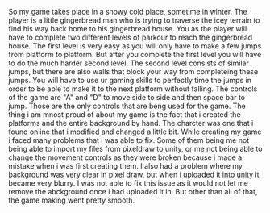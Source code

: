 So my game takes place in a snowy cold place, sometime in winter. The player is a little gingerbread man who is trying to traverse the icey terrain to find his way back home to his gingerbread house. You as the player will have to complete two different levels of parkour to reach the gingerbread house. The first level is very easy as you will only have to make a few jumps from platform to platform. But after you complete the first level you will have to do the much harder second level. The second level consists of similar jumps, but there are also walls that block your way from completeing these jumps. You will have to use ur gaming skills to perfectly time the jumps in order to be able to make it to the next platform without falling. The controls of the game are "A" and "D" to move side to side and then space bar to jump. Those are the only controls that are beng used for the game. The thing i am mnost proud of about my game is the fact that i created the platforms and the entire background by hand. The charcter was one that i found online that i modified and changed a little bit. While creating my game i faced many problems that i was able to fix. Some of them being me not being able to import my files from pixeldraw to unity, or me not being able to change the movement controls as they were broken because i made a mistake when i was first creating them. I also had a problem where my background was very clear in pixel draw, but when i uploaded it into unity it became very blurry. I was not able to fix this issue as it would not let me remove the abckground once i had uploaded it in. But other than all of that, the game making went pretty smooth.
